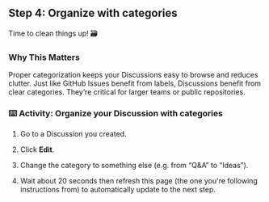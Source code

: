 ## Step 4: Organize with categories

Time to clean things up! 🗃️

### Why This Matters

Proper categorization keeps your Discussions easy to browse and reduces clutter. Just like GitHub Issues benefit from labels, Discussions benefit from clear categories. They’re critical for larger teams or public repositories.

### ⌨️ Activity: Organize your Discussion with categories

1. Go to a Discussion you created.

2. Click **Edit**.

3. Change the category to something else (e.g. from “Q&A” to “Ideas”).

4. Wait about 20 seconds then refresh this page (the one you're following instructions from) to automatically update to the next step.
